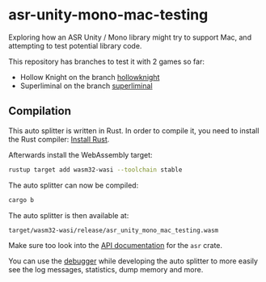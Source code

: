 # asr-unity-mono-mac-testing

Exploring how an ASR Unity / Mono library might try to support
Mac, and attempting to test potential library code.

This repository has branches to test it with 2 games so far:
 - Hollow Knight on the branch [hollowknight](https://github.com/AlexKnauth/asr-unity-mono-mac-testing/tree/hollowknight)
 - Superliminal on the branch [superliminal](https://github.com/AlexKnauth/asr-unity-mono-mac-testing/tree/superliminal)

## Compilation

This auto splitter is written in Rust. In order to compile it, you need to
install the Rust compiler: [Install Rust](https://www.rust-lang.org/tools/install).

Afterwards install the WebAssembly target:
```sh
rustup target add wasm32-wasi --toolchain stable
```

The auto splitter can now be compiled:
```sh
cargo b
```

The auto splitter is then available at:
```
target/wasm32-wasi/release/asr_unity_mono_mac_testing.wasm
```

Make sure too look into the [API documentation](https://livesplit.org/asr/asr/) for the `asr` crate.

You can use the [debugger](https://github.com/CryZe/asr-debugger) while
developing the auto splitter to more easily see the log messages, statistics,
dump memory and more.
